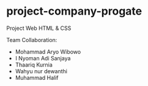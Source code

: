 # project-company-progate

Project Web HTML & CSS

Team Collaboration:

- Mohammad Aryo Wibowo
- I Nyoman Adi Sanjaya
- Thaariq Kurnia
- Wahyu nur dewanthi
- Muhammad Halif
